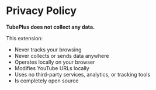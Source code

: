 # Privacy Policy

**TubePlus does not collect any data.**

This extension:

-   Never tracks your browsing
-   Never collects or sends data anywhere
-   Operates locally on your browser
-   Modifies YouTube URLs locally
-   Uses no third-party services, analytics, or tracking tools
-   Is completely open source
